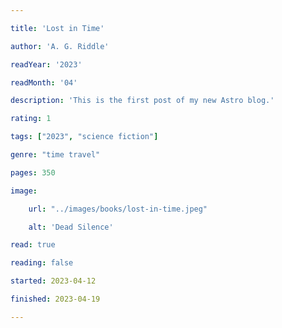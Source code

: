 ```yaml
---

title: 'Lost in Time'

author: 'A. G. Riddle'

readYear: '2023'

readMonth: '04'

description: 'This is the first post of my new Astro blog.'

rating: 1

tags: ["2023", "science fiction"]

genre: "time travel"

pages: 350

image:

    url: "../images/books/lost-in-time.jpeg"

    alt: 'Dead Silence'

read: true

reading: false

started: 2023-04-12

finished: 2023-04-19

---
```

